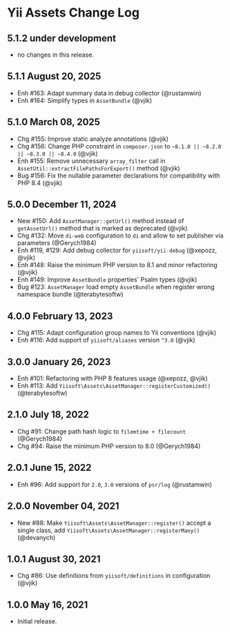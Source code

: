 # Yii Assets Change Log

## 5.1.2 under development

- no changes in this release.

## 5.1.1 August 20, 2025

- Enh #163: Adapt summary data in debug collector (@rustamwin)
- Enh #164: Simplify types in `AssetBundle` (@vjik)

## 5.1.0 March 08, 2025

- Chg #155: Improve static analyze annotations (@vjik)
- Chg #156: Change PHP constraint in `composer.json` to `~8.1.0 || ~8.2.0 || ~8.3.0 || ~8.4.0` (@vjik)
- Enh #155: Remove unnecessary `array_filter` call in `AssetUtil::extractFilePathsForExport()` method (@vjik)
- Bug #156: Fix the nullable parameter declarations for compatibility with PHP 8.4 (@vjik)

## 5.0.0 December 11, 2024

- New #150: Add `AssetManager::getUrl()` method instead of `getAssetUrl()` method that is marked as deprecated (@vjik)
- Chg #132: Move `di-web` configuration to `di` and allow to set publisher via parameters (@Gerych1984)
- Enh #119, #129: Add debug collector for `yiisoft/yii-debug` (@xepozz, @vjik)
- Enh #148: Raise the minimum PHP version to 8.1 and minor refactoring (@vjik)
- Enh #149: Improve `AssetBundle` properties' Psalm types (@vjik)
- Bug #123: `AssetManager` load empty `AssetBundle` when register wrong namespace bundle (@terabytesoftw)

## 4.0.0 February 13, 2023

- Chg #115: Adapt configuration group names to Yii conventions (@vjik)
- Enh #116: Add support of `yiisoft/aliases` version `^3.0` (@vjik)

## 3.0.0 January 26, 2023

- Enh #101: Refactoring with PHP 8 features usage (@xepozz, @vjik)
- Enh #113: Add `Yiisoft\Assets\AssetManager::registerCustomized()` (@terabytesoftw)

## 2.1.0 July 18, 2022

- Chg #91: Change path hash logic to `filemtime + filecount` (@Gerych1984)
- Chg #94: Raise the minimum PHP version to 8.0 (@Gerych1984)

## 2.0.1 June 15, 2022

- Enh #96: Add support for `2.0`, `3.0` versions of `psr/log` (@rustamwin)

## 2.0.0 November 04, 2021

- New #88: Make `Yiisoft\Assets\AssetManager::register()` accept a single class, add
  `Yiisoft\Assets\AssetManager::registerMany()` (@devanych)

## 1.0.1 August 30, 2021

- Chg #86: Use definitions from `yiisoft/definitions` in configuration (@vjik)

## 1.0.0 May 16, 2021

- Initial release.
